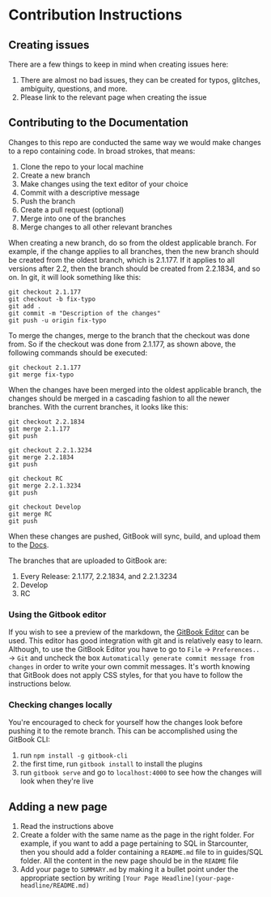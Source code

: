 # Contribution Instructions

## Creating issues

There are a few things to keep in mind when creating issues here:

1. There are almost no bad issues, they can be created for typos, glitches, ambiguity, questions, and more. 
2. Please link to the relevant page when creating the issue

## Contributing to the Documentation

Changes to this repo are conducted the same way we would make changes to a repo containing code. In broad strokes, that means:

1. Clone the repo to your local machine
2. Create a new branch
3. Make changes using the text editor of your choice
4. Commit with a descriptive message
5. Push the branch
6. Create a pull request (optional)
7. Merge into one of the branches
8. Merge changes to all other relevant branches

When creating a new branch, do so from the oldest applicable branch. For example, if the change applies to all branches, then the new branch should be created from the oldest branch, which is 2.1.177. If it applies to all versions after 2.2, then the branch should be created from 2.2.1834, and so on. In git, it will look something like this:

```git
git checkout 2.1.177
git checkout -b fix-typo
git add .
git commit -m "Description of the changes"
git push -u origin fix-typo
```

To merge the changes, merge to the branch that the checkout was done from. So if the checkout was done from 2.1.177, as shown above, the following commands should be executed:

```git
git checkout 2.1.177
git merge fix-typo
```

When the changes have been merged into the oldest applicable branch, the changes should be merged in a cascading fashion to all the newer branches. With the current branches, it looks like this:

```
git checkout 2.2.1834
git merge 2.1.177
git push

git checkout 2.2.1.3234
git merge 2.2.1834
git push

git checkout RC
git merge 2.2.1.3234
git push

git checkout Develop
git merge RC
git push
```

When these changes are pushed, GitBook will sync, build, and upload them to the [Docs](https://docs.starcounter.io/).

The branches that are uploaded to GitBook are:

1. Every Release: 2.1.177, 2.2.1834, and 2.2.1.3234
2. Develop
3. RC

### Using the Gitbook editor

If you wish to see a preview of the markdown, the [GitBook Editor](https://www.gitbook.com/editor) can be used. This editor has good integration with git and is relatively easy to learn. Although, to use the GitBook Editor you have to go to `File` -> `Preferences..` -> `Git` and uncheck the box `Automatically generate commit message from changes` in order to write your own commit messages. It's worth knowing that GitBook does not apply CSS styles, for that you have to follow the instructions below.

### Checking changes locally

You're encouraged to check for yourself how the changes look before pushing it to the remote branch. This can be accomplished using the GitBook CLI:

1. run `npm install -g gitbook-cli`
2. the first time, run `gitbook install` to install the plugins
3. run `gitbook serve` and go to `localhost:4000` to see how the changes will look when they're live

## Adding a new page

1. Read the instructions above
2. Create a folder with the same name as the page in the right folder. For example, if you want to add a page pertaining to SQL in Starcounter, then you should add a folder containing a `README.md` file to in guides/SQL folder. All the content in the new page should be in the `README` file
3. Add your page to `SUMMARY.md` by making it a bullet point under the appropriate section by writing `[Your Page Headline](your-page-headline/README.md)`
